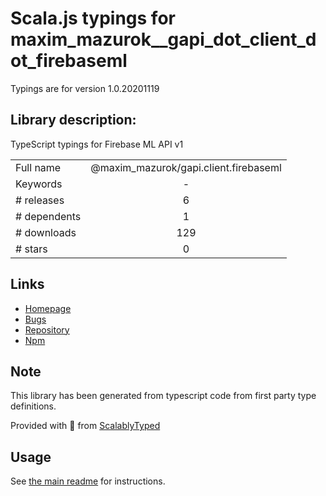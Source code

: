 
# Scala.js typings for maxim_mazurok__gapi_dot_client_dot_firebaseml

Typings are for version 1.0.20201119

## Library description:
TypeScript typings for Firebase ML API v1

|                    |                 |
| ------------------ | :-------------: |
| Full name          | @maxim_mazurok/gapi.client.firebaseml |
| Keywords           | - |
| # releases         | 6 |
| # dependents       | 1 |
| # downloads        | 129 |
| # stars            | 0 |

## Links
- [Homepage](https://github.com/Maxim-Mazurok/google-api-typings-generator#readme)
- [Bugs](https://github.com/Maxim-Mazurok/google-api-typings-generator/issues)
- [Repository](https://github.com/Maxim-Mazurok/google-api-typings-generator)
- [Npm](https://www.npmjs.com/package/%40maxim_mazurok%2Fgapi.client.firebaseml)
    


## Note
This library has been generated from typescript code from first party type definitions.

Provided with :purple_heart: from [ScalablyTyped](https://github.com/oyvindberg/ScalablyTyped)

## Usage
See [the main readme](../../readme.md) for instructions.


